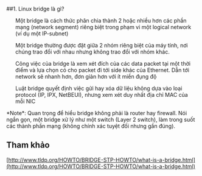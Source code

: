 ﻿##1. Linux bridge là gì?
<ul> Một bridge là cách thức phân chia thành 2 hoặc nhiều hơn các phần mạng (network segment) riêng biệt trong phạm vi một logical network (ví dụ một IP-subnet)</ul>
<ul> Một bridge thường được đặt giữa 2 nhóm riêng biệt của máy tính, nơi chúng trao đổi với nhau nhưng không trao đổi với nhóm khác. </ul>
<ul> Công việc của bridge là xem xét đích của các data packet tại một thời điểm và lựa chọn có cho packet đi tới side khác của Ethernet. Dẫn tới network sẽ nhanh hơn, đơn giản hơn với ít miền đụng độ </ul>
<ul>  </ul>
<ul> Luật bridge quyết định việc gửi hay xóa dữ liệu không dựa vào loại protocol (IP, IPX, NetBEUI), nhưng xem xét duy nhất địa chỉ MAC của mỗi NIC </ul>
*Note*: Quan trọng để hiểu bridge không phải là router hay firewall. Nói ngắn gọn, một bridge xử lý như một switch (Layer 2 switch), làm trong suốt các thành phần mạng (không chính xác tuyệt đối nhưng gần đúng).


## Tham khảo
[http://www.tldp.org/HOWTO/BRIDGE-STP-HOWTO/what-is-a-bridge.html](http://www.tldp.org/HOWTO/BRIDGE-STP-HOWTO/what-is-a-bridge.html)



